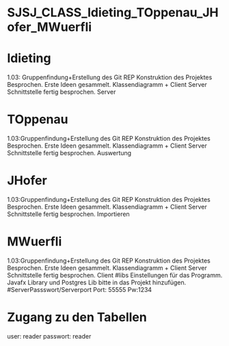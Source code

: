 # SJSJ_CLASS_ldieting_TOppenau_JHofer_MWuerfli
# ldieting
1.03: Gruppenfindung+Erstellung des Git REP
Konstruktion des Projektes Besprochen.
Erste Ideen gesammelt. Klassendiagramm + Client Server Schnittstelle fertig besprochen.
Server
# TOppenau
1.03:Gruppenfindung+Erstellung des Git REP
Konstruktion des Projektes Besprochen.
Erste Ideen gesammelt. Klassendiagramm + Client Server Schnittstelle fertig besprochen.
Auswertung
# JHofer
1.03:Gruppenfindung+Erstellung des Git REP
Konstruktion des Projektes Besprochen.
Erste Ideen gesammelt. Klassendiagramm + Client Server Schnittstelle fertig besprochen.
Importieren
# MWuerfli
1.03:Gruppenfindung+Erstellung des Git REP
Konstruktion des Projektes Besprochen.
Erste Ideen gesammelt. Klassendiagramm + Client Server Schnittstelle fertig besprochen.
Client
#libs
Einstellungen für das Programm.
Javafx Library und Postgres Lib bitte in das Projekt hinzufügen.
#ServerPassswort/Serverport
Port: 55555
Pw:1234
# Zugang zu den Tabellen
user: reader
passwort: reader
